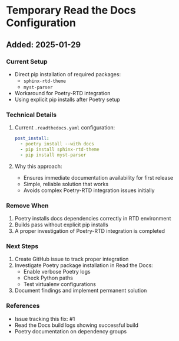 # Temporary Read the Docs Configuration

## Added: 2025-01-29

### Current Setup

- Direct pip installation of required packages:
  - `sphinx-rtd-theme`
  - `myst-parser`
- Workaround for Poetry-RTD integration
- Using explicit pip installs after Poetry setup

### Technical Details

1. Current `.readthedocs.yaml` configuration:

   ```yaml
   post_install:
     - poetry install --with docs
     - pip install sphinx-rtd-theme
     - pip install myst-parser
   ```

2. Why this approach:
   - Ensures immediate documentation availability for first release
   - Simple, reliable solution that works
   - Avoids complex Poetry-RTD integration issues initially

### Remove When

1. Poetry installs docs dependencies correctly in RTD environment
2. Builds pass without explicit pip installs
3. A proper investigation of Poetry-RTD integration is completed

### Next Steps

1. Create GitHub issue to track proper integration
2. Investigate Poetry package installation in Read the Docs:
   - Enable verbose Poetry logs
   - Check Python paths
   - Test virtualenv configurations
3. Document findings and implement permanent solution

### References

- Issue tracking this fix: #1
- Read the Docs build logs showing successful build
- Poetry documentation on dependency groups
